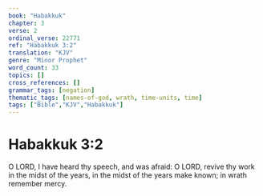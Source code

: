 ```yaml
---
book: "Habakkuk"
chapter: 3
verse: 2
ordinal_verse: 22771
ref: "Habakkuk 3:2"
translation: "KJV"
genre: "Minor Prophet"
word_count: 33
topics: []
cross_references: []
grammar_tags: [negation]
thematic_tags: [names-of-god, wrath, time-units, time]
tags: ["Bible","KJV","Habakkuk"]
---
```


# Habakkuk 3:2

O LORD, I have heard thy speech, and was afraid: O LORD, revive thy work in the midst of the years, in the midst of the years make known; in wrath remember mercy.
